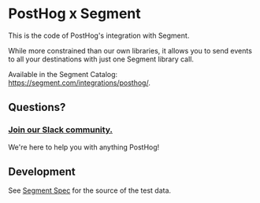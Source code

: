 # PostHog x Segment

This is the code of PostHog's integration with Segment.

While more constrained than our own libraries, it allows you to send events to all your destinations with just one Segment library call.

Available in the Segment Catalog: https://segment.com/integrations/posthog/.

## Questions?

### [Join our Slack community.](https://join.slack.com/t/posthogusers/shared_invite/enQtOTY0MzU5NjAwMDY3LTc2MWQ0OTZlNjhkODk3ZDI3NDVjMDE1YjgxY2I4ZjI4MzJhZmVmNjJkN2NmMGJmMzc2N2U3Yjc3ZjI5NGFlZDQ)

We're here to help you with anything PostHog!


## Development

See [Segment Spec](https://segment.com/docs/connections/spec/) for the source of the test data.
